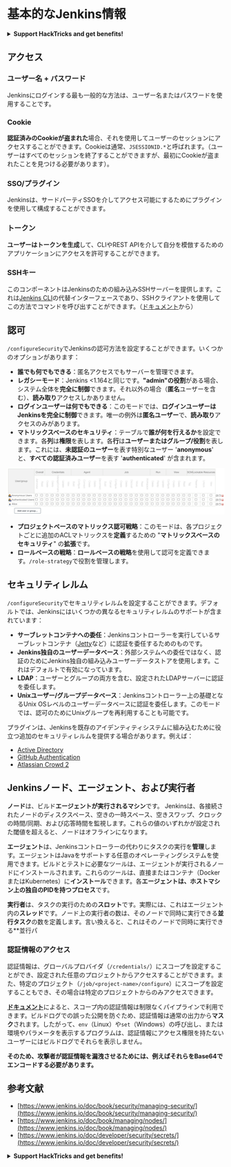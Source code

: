 # 基本的なJenkins情報

<details>

<summary><strong>Support HackTricks and get benefits!</strong></summary>

* もし **HackTricksであなたの会社を宣伝したい** または **PEASSの最新バージョンにアクセスしたい** または **HackTricksをPDFでダウンロードしたい** 場合は、[**SUBSCRIPTION PLANS**](https://github.com/sponsors/carlospolop) をチェックしてください！
* [**公式PEASS＆HackTricksのグッズ**](https://peass.creator-spring.com) を手に入れましょう
* [**The PEASS Family**](https://opensea.io/collection/the-peass-family) を見つけましょう。これは私たちの独占的な [**NFTs**](https://opensea.io/collection/the-peass-family) のコレクションです
* **💬 [Discordグループ](https://discord.gg/hRep4RUj7f)** または **[telegramグループ](https://t.me/peass)** に参加するか、 **Twitter** 🐦 [**@carlospolopm**](https://twitter.com/carlospolopm) を **フォロー** してください。
* **HackTricks** と **HackTricks Cloud** の github レポジトリに **PRを提出** して、あなたのハッキングテクニックを共有しましょう。

</details>

## アクセス

### ユーザー名 + パスワード

Jenkinsにログインする最も一般的な方法は、ユーザー名またはパスワードを使用することです。

### Cookie

**認証済みのCookieが盗まれた**場合、それを使用してユーザーのセッションにアクセスすることができます。Cookieは通常、`JSESSIONID.*`と呼ばれます。（ユーザーはすべてのセッションを終了することができますが、最初にCookieが盗まれたことを見つける必要があります）。

### SSO/プラグイン

Jenkinsは、サードパーティSSOを介してアクセス可能にするためにプラグインを使用して構成することができます。

### トークン

**ユーザーはトークンを生成**して、CLIやREST APIを介して自分を模倣するためのアプリケーションにアクセスを許可することができます。

### SSHキー

このコンポーネントはJenkinsのための組み込みSSHサーバーを提供します。これは[Jenkins CLI](https://www.jenkins.io/doc/book/managing/cli/)の代替インターフェースであり、SSHクライアントを使用してこの方法でコマンドを呼び出すことができます。（[ドキュメント](https://plugins.jenkins.io/sshd/)から）

## 認可

`/configureSecurity`でJenkinsの認可方法を設定することができます。いくつかのオプションがあります：

* **誰でも何でもできる**：匿名アクセスでもサーバーを管理できます。
* **レガシーモード**：Jenkins <1.164と同じです。**"admin"の役割**がある場合、システム全体を**完全に制御**できます。それ以外の場合（**匿名**ユーザーを含む）、**読み取り**アクセスしかありません。
* **ログインユーザーは何でもできる**：このモードでは、**ログインユーザーはJenkinsを完全に制御**できます。唯一の例外は**匿名ユーザー**で、**読み取り**アクセスのみがあります。
* **マトリックスベースのセキュリティ**：テーブルで**誰が何を行えるか**を設定できます。各**列**は**権限**を表します。各**行**は**ユーザーまたはグループ/役割**を表します。これには、**未認証のユーザー**を表す特別なユーザー '**anonymous**' と、**すべての認証済みユーザー**を表す '**authenticated**' が含まれます。

![](<../../.gitbook/assets/image (40).png>)

* **プロジェクトベースのマトリックス認可戦略**：このモードは、各プロジェクトごとに追加のACLマトリックスを**定義**するための "**マトリックスベースのセキュリティ**" の**拡張**です。
* **ロールベースの戦略**：**ロールベースの戦略**を使用して認可を定義できます。`/role-strategy`で役割を管理します。

## **セキュリティレルム**

`/configureSecurity`でセキュリティレルムを設定することができます。デフォルトでは、Jenkinsにはいくつかの異なるセキュリティレルムのサポートが含まれています：

* **サーブレットコンテナへの委任**：Jenkinsコントローラーを実行しているサーブレットコンテナ（[Jetty](https://www.eclipse.org/jetty/)など）に認証を委任するためのものです。
* **Jenkins独自のユーザーデータベース**：外部システムへの委任ではなく、認証のためにJenkins独自の組み込みユーザーデータストアを使用します。これはデフォルトで有効になっています。
* **LDAP**：ユーザーとグループの両方を含む、設定されたLDAPサーバーに認証を委任します。
* **Unixユーザー/グループデータベース**：Jenkinsコントローラー上の基礎となるUnix OSレベルのユーザーデータベースに認証を委任します。このモードでは、認可のためにUnixグループを再利用することも可能です。

プラグインは、Jenkinsを既存のアイデンティティシステムに組み込むために役立つ追加のセキュリティレルムを提供する場合があります。例えば：

* [Active Directory](https://plugins.jenkins.io/active-directory)
* [GitHub Authentication](https://plugins.jenkins.io/github-oauth)
* [Atlassian Crowd 2](https://plugins.jenkins.io/crowd2)

## Jenkinsノード、エージェント、および実行者

**ノード**は、ビルド**エージェントが実行されるマシン**です。 Jenkinsは、各接続されたノードのディスクスペース、空きの一時スペース、空きスワップ、クロックの時間/同期、および応答時間を監視します。これらの値のいずれかが設定された閾値を超えると、ノードはオフラインになります。

**エージェント**は、Jenkinsコントローラーの代わりにタスクの実行を**管理**します。エージェントはJavaをサポートする任意のオペレーティングシステムを使用できます。ビルドとテストに必要なツールは、エージェントが実行されるノードにインストールされます。これらのツールは、直接またはコンテナ（DockerまたはKubernetes）に**インストール**できます。各**エージェントは、ホストマシン上の独自のPIDを持つプロセス**です。

**実行者**は、タスクの実行のための**スロット**です。実際には、これはエージェント内の**スレッド**です。ノード上の実行者の数は、そのノードで同時に実行できる**並行タスク**の数を定義します。言い換えると、これはそのノードで同時に実行できる**並行パ
### 認証情報のアクセス

認証情報は、グローバルプロバイダ（`/credentials/`）にスコープを設定することができ、設定された任意のプロジェクトからアクセスすることができます。また、特定のプロジェクト（`/job/<project-name>/configure`）にスコープを設定することもでき、その場合は特定のプロジェクトからのみアクセスできます。

[**ドキュメント**](https://www.jenkins.io/blog/2019/02/21/credentials-masking/)によると、スコープ内の認証情報は制限なくパイプラインで利用できます。ビルドログでの誤った公開を防ぐため、認証情報は通常の出力から**マスク**されます。したがって、`env`（Linux）や`set`（Windows）の呼び出し、または環境やパラメータを表示するプログラムは、認証情報にアクセス権限を持たないユーザーにはビルドログでそれらを表示しません。

**そのため、攻撃者が認証情報を漏洩させるためには、例えばそれらをBase64でエンコードする必要があります。**

## 参考文献

* [https://www.jenkins.io/doc/book/security/managing-security/](https://www.jenkins.io/doc/book/security/managing-security/)
* [https://www.jenkins.io/doc/book/managing/nodes/](https://www.jenkins.io/doc/book/managing/nodes/)
* [https://www.jenkins.io/doc/developer/security/secrets/](https://www.jenkins.io/doc/developer/security/secrets/)

<details>

<summary><strong>Support HackTricks and get benefits!</strong></summary>

* もしもあなたの**会社をHackTricksで宣伝したい**場合や、**最新版のPEASSやHackTricksのPDFをダウンロード**したい場合は、[**SUBSCRIPTION PLANS**](https://github.com/sponsors/carlospolop)をチェックしてください！
* [**公式のPEASS＆HackTricksグッズ**](https://peass.creator-spring.com)を手に入れましょう。
* [**The PEASS Family**](https://opensea.io/collection/the-peass-family)を見つけて、独占的な[**NFTs**](https://opensea.io/collection/the-peass-family)のコレクションを楽しみましょう。
* 💬 [**Discordグループ**](https://discord.gg/hRep4RUj7f)または[**Telegramグループ**](https://t.me/peass)に参加するか、**Twitter**で私をフォローしてください🐦 [**@carlospolopm**](https://twitter.com/carlospolopm)**。**
* **HackTricks**と**HackTricks Cloud**のGitHubリポジトリにPRを提出して、あなたのハッキングテクニックを共有しましょう。

</details>
